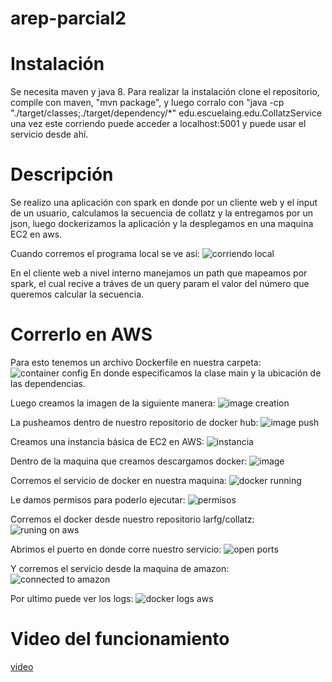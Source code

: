 # arep-parcial2

# Instalación

Se necesita maven y java 8.
Para realizar la instalación clone el repositorio, compile con maven, "mvn package", y luego corralo con
"java -cp "./target/classes;./target/dependency/*" edu.escuelaing.edu.CollatzService
una vez este corriendo puede acceder a localhost:5001 y puede usar el servicio desde ahí.

# Descripción

Se realizo una aplicación con spark en donde por un cliente web y el input de un usuario, calculamos la secuencia de
collatz y la entregamos por un json, luego dockerizamos la aplicación y la desplegamos en una maquina EC2 en aws.

Cuando corremos el programa local se ve así:
![corriendo local](https://user-images.githubusercontent.com/72176664/229224090-42420f9d-f59c-4b23-8a1a-232c19e46689.png)

En el cliente web a nivel interno manejamos un path que mapeamos por spark, el cual recive a tráves de un query param
el valor del número que queremos calcular la secuencia.

# Correrlo en AWS

Para esto tenemos un archivo Dockerfile en nuestra carpeta:
![container config](https://user-images.githubusercontent.com/72176664/229224458-fbff67e3-a65c-44ae-876b-038c78a503c7.png)
En donde especificamos la clase main y la ubicación de las dependencias.

Luego creamos la imagen de la siguiente manera:
![image creation](https://user-images.githubusercontent.com/72176664/229224574-ace45aec-5b6d-44e2-9f64-059e2c1c7f59.png)

La pusheamos dentro de nuestro repositorio de docker hub:
![image push](https://user-images.githubusercontent.com/72176664/229224637-cdd42402-23d5-44c5-9274-62dd87094457.png)

Creamos una instancia básica de EC2 en AWS:
![instancia](https://user-images.githubusercontent.com/72176664/229224692-b5abad98-1bce-4ba4-908f-34e8919c0283.png)

Dentro de la maquina que creamos descargamos docker:
![image](https://user-images.githubusercontent.com/72176664/229224832-3607fc4f-12d3-4e8e-b7ca-eca2c0bcb1b6.png)

Corremos el servicio de docker en nuestra maquina:
![docker running](https://user-images.githubusercontent.com/72176664/229224908-85b7c1b6-412c-4d2f-8432-e904ba9dd3b4.png)

Le damos permisos para poderlo ejecutar:
![permisos](https://user-images.githubusercontent.com/72176664/229224940-725ce2ef-d830-4606-a5ef-83202f8f07a0.png)

Corremos el docker desde nuestro repositorio larfg/collatz:
![runing on aws](https://user-images.githubusercontent.com/72176664/229225038-06501cc3-bc3b-4e46-b92a-3d9cafba4b7b.png)

Abrimos el puerto en donde corre nuestro servicio:
![open ports](https://user-images.githubusercontent.com/72176664/229225085-3303fdad-f6d5-4594-80e2-648963093dd1.png)

Y corremos el servicio desde la maquina de amazon:
![connected to amazon](https://user-images.githubusercontent.com/72176664/229225146-68da18c5-f15e-4e7b-adc9-0294e261f425.png)

Por ultimo puede ver los logs:
![docker logs aws](https://user-images.githubusercontent.com/72176664/229225194-1df5fc42-a3a6-45b3-a174-cef166dd66a8.png)

# Video del funcionamiento
[video](https://pruebacorreoescuelaingeduco.sharepoint.com/:v:/s/msteams_b1fe54/EdRELvVNxBlLpYZk_QLEhUgBhWl7o800aj0S7BHthCK91A?e=kuRzmr)
